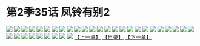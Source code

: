 # 第2季35话 凤铃有别2
![](https://s2.baozimh.com/scomic/sanyanxiaotianlu-samanhua/0/475-7pul/1.jpg)
![](https://s2.baozimh.com/scomic/sanyanxiaotianlu-samanhua/0/475-7pul/2.jpg)
![](https://s2.baozimh.com/scomic/sanyanxiaotianlu-samanhua/0/475-7pul/3.jpg)
![](https://s2.baozimh.com/scomic/sanyanxiaotianlu-samanhua/0/475-7pul/4.jpg)
![](https://s2.baozimh.com/scomic/sanyanxiaotianlu-samanhua/0/475-7pul/5.jpg)
![](https://s2.baozimh.com/scomic/sanyanxiaotianlu-samanhua/0/475-7pul/6.jpg)
![](https://s2.baozimh.com/scomic/sanyanxiaotianlu-samanhua/0/475-7pul/7.jpg)
![](https://s2.baozimh.com/scomic/sanyanxiaotianlu-samanhua/0/475-7pul/8.jpg)
![](https://s2.baozimh.com/scomic/sanyanxiaotianlu-samanhua/0/475-7pul/9.jpg)
![](https://s2.baozimh.com/scomic/sanyanxiaotianlu-samanhua/0/475-7pul/10.jpg)
![](https://s2.baozimh.com/scomic/sanyanxiaotianlu-samanhua/0/475-7pul/11.jpg)
![](https://s2.baozimh.com/scomic/sanyanxiaotianlu-samanhua/0/475-7pul/12.jpg)
![](https://s2.baozimh.com/scomic/sanyanxiaotianlu-samanhua/0/475-7pul/13.jpg)
![](https://s2.baozimh.com/scomic/sanyanxiaotianlu-samanhua/0/475-7pul/14.jpg)
![](https://s2.baozimh.com/scomic/sanyanxiaotianlu-samanhua/0/475-7pul/15.jpg)
![](https://s2.baozimh.com/scomic/sanyanxiaotianlu-samanhua/0/475-7pul/16.jpg)
![](https://s2.baozimh.com/scomic/sanyanxiaotianlu-samanhua/0/475-7pul/17.jpg)
![](https://s2.baozimh.com/scomic/sanyanxiaotianlu-samanhua/0/475-7pul/18.jpg)
![](https://s2.baozimh.com/scomic/sanyanxiaotianlu-samanhua/0/475-7pul/19.jpg)
![](https://s2.baozimh.com/scomic/sanyanxiaotianlu-samanhua/0/475-7pul/20.jpg)
![](https://s2.baozimh.com/scomic/sanyanxiaotianlu-samanhua/0/475-7pul/21.jpg)
![](https://s2.baozimh.com/scomic/sanyanxiaotianlu-samanhua/0/475-7pul/22.jpg)
![](https://s2.baozimh.com/scomic/sanyanxiaotianlu-samanhua/0/475-7pul/23.jpg)
![](https://s2.baozimh.com/scomic/sanyanxiaotianlu-samanhua/0/475-7pul/24.jpg)
![](https://s2.baozimh.com/scomic/sanyanxiaotianlu-samanhua/0/475-7pul/25.jpg)
![](https://s2.baozimh.com/scomic/sanyanxiaotianlu-samanhua/0/475-7pul/26.jpg)
![](https://s2.baozimh.com/scomic/sanyanxiaotianlu-samanhua/0/475-7pul/27.jpg)
![](https://s2.baozimh.com/scomic/sanyanxiaotianlu-samanhua/0/475-7pul/28.jpg)
![](https://s2.baozimh.com/scomic/sanyanxiaotianlu-samanhua/0/475-7pul/29.jpg)
![](https://s2.baozimh.com/scomic/sanyanxiaotianlu-samanhua/0/475-7pul/30.jpg)
![](https://s2.baozimh.com/scomic/sanyanxiaotianlu-samanhua/0/475-7pul/31.jpg)
![](https://s2.baozimh.com/scomic/sanyanxiaotianlu-samanhua/0/475-7pul/32.jpg)
![](https://s2.baozimh.com/scomic/sanyanxiaotianlu-samanhua/0/475-7pul/33.jpg)
![](https://s2.baozimh.com/scomic/sanyanxiaotianlu-samanhua/0/475-7pul/34.jpg)
[【上一章】](./475.md)
[【目录】](./README.md)
[【下一章】](./477.md)
